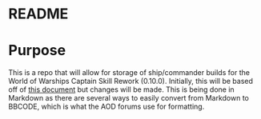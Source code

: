 # README

# Purpose

This is a repo that will allow for storage of ship/commander builds for the World of Warships Captain Skill Rework (0.10.0).
Initially, this will be based off of [this document](https://docs.google.com/document/d/1XfsIIbyORQAxgOE-ao_nVSP8_fpa1igg0t48pXZFIu0/edit) but changes will be made.
This is being done in Markdown as there are several ways to easily convert from Markdown to BBCODE, which is what the AOD forums use for formatting.